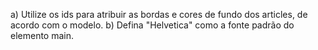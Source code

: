 a) Utilize os ids para atribuir as bordas e cores de fundo dos articles, de acordo com o modelo. b) Defina "Helvetica" como a fonte padrão do elemento main.
